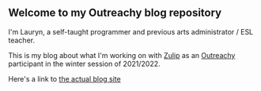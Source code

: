 ## Welcome to my Outreachy blog repository

I'm Lauryn, a self-taught programmer and previous arts administrator / ESL teacher.

This is my blog about what I'm working on with [Zulip](https://github.com/zulip) as an [Outreachy](https://www.outreachy.org/) participant in the winter session of 2021/2022.

Here's a link to [the actual blog site](https://laurynmm.github.io/)
